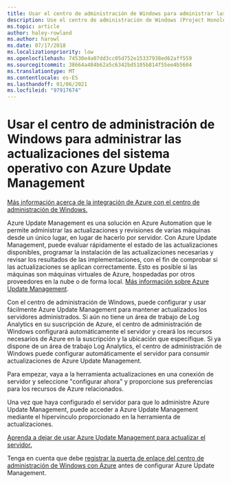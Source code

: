 ```yaml
---
title: Usar el centro de administración de Windows para administrar las actualizaciones del sistema operativo con Azure Update Management
description: Use el centro de administración de Windows (Project Honolulu) para configurar Azure Update Management para administrar las actualizaciones del sistema operativo.
ms.topic: article
author: haley-rowland
ms.author: harowl
ms.date: 07/17/2018
ms.localizationpriority: low
ms.openlocfilehash: 74530e4a07dd3cc05d752e15337938ed62aff559
ms.sourcegitcommit: 38664a484b62a5c6342bd5105b814f55ee4b5604
ms.translationtype: MT
ms.contentlocale: es-ES
ms.lasthandoff: 01/06/2021
ms.locfileid: "97917674"
---
```

# <a name="use-windows-admin-center-to-manage-operating-system-updates-with-azure-update-management"></a>Usar el centro de administración de Windows para administrar las actualizaciones del sistema operativo con Azure Update Management

[Más información acerca de la integración de Azure con el centro de administración de Windows.](./index.md)

Azure Update Management es una solución en Azure Automation que le permite administrar las actualizaciones y revisiones de varias máquinas desde un único lugar, en lugar de hacerlo por servidor. Con Azure Update Management, puede evaluar rápidamente el estado de las actualizaciones disponibles, programar la instalación de las actualizaciones necesarias y revisar los resultados de las implementaciones, con el fin de comprobar si las actualizaciones se aplican correctamente. Esto es posible si las máquinas son máquinas virtuales de Azure, hospedadas por otros proveedores en la nube o de forma local. [Más información sobre Azure Update Management](/azure/automation/update-management/overview).

Con el centro de administración de Windows, puede configurar y usar fácilmente Azure Update Management para mantener actualizados los servidores administrados. Si aún no tiene un área de trabajo de Log Analytics en su suscripción de Azure, el centro de administración de Windows configurará automáticamente el servidor y creará los recursos necesarios de Azure en la suscripción y la ubicación que especifique. Si ya dispone de un área de trabajo Log Analytics, el centro de administración de Windows puede configurar automáticamente el servidor para consumir actualizaciones de Azure Update Management.

Para empezar, vaya a la herramienta actualizaciones en una conexión de servidor y seleccione "configurar ahora" y proporcione sus preferencias para los recursos de Azure relacionados.

Una vez que haya configurado el servidor para que lo administre Azure Update Management, puede acceder a Azure Update Management mediante el hipervínculo proporcionado en la herramienta de actualizaciones.

[Aprenda a dejar de usar Azure Update Management para actualizar el servidor.](azure-monitor.md#disabling-monitoring)

Tenga en cuenta que debe [registrar la puerta de enlace del centro de administración de Windows con Azure](./azure-integration.md) antes de configurar Azure Update Management.